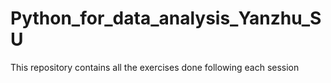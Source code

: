 # Python_for_data_analysis_Yanzhu_SU
This repository contains all the exercises done following each session

